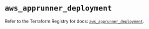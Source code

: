 # `aws_apprunner_deployment`

Refer to the Terraform Registry for docs: [`aws_apprunner_deployment`](https://registry.terraform.io/providers/hashicorp/aws/5.41.0/docs/resources/apprunner_deployment).
